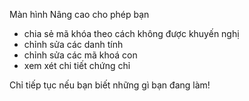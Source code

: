 [//]: # (NOTE: Please put every sentence in its own line, Transifex puts every line in its own translation field!)

Màn hình Nâng cao cho phép bạn
* chia sẻ mã khóa theo cách không được khuyến nghị
* chỉnh sửa các danh tính
* chỉnh sửa các mã khoá con
* xem xét chi tiết chứng chỉ

Chỉ tiếp tục nếu bạn biết những gì bạn đang làm!